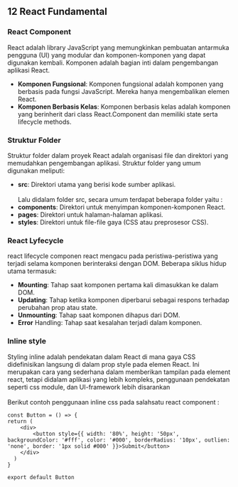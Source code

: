## 12 React Fundamental

### React Component
React adalah library JavaScript yang memungkinkan pembuatan antarmuka pengguna (UI) yang modular dan komponen-komponen yang dapat digunakan kembali. Komponen adalah bagian inti dalam pengembangan aplikasi React.
- <b>Komponen Fungsional</b>: Komponen fungsional adalah komponen yang berbasis pada fungsi JavaScript. Mereka hanya mengembalikan elemen React.
- <b>Komponen Berbasis Kelas</b>: Komponen berbasis kelas adalah komponen yang berinherit dari class React.Component dan memiliki state serta lifecycle methods.

### Struktur Folder
Struktur folder dalam proyek React adalah organisasi file dan direktori yang memudahkan pengembangan aplikasi. Struktur folder yang umum digunakan meliputi:
- <b>src</b>: Direktori utama yang berisi kode sumber aplikasi. <br><br>
Lalu didalam folder src, secara umum terdapat beberapa folder yaitu :
- <b>components</b>: Direktori untuk menyimpan komponen-komponen React.
- <b>pages</b>: Direktori untuk halaman-halaman aplikasi.
- <b>styles</b>: Direktori untuk file-file gaya (CSS atau preprosesor CSS).

### React Lyfecycle
react lifecycle componen react mengacu pada peristiwa-peristiwa yang terjadi selama komponen berinteraksi dengan DOM. Beberapa siklus hidup utama termasuk:
- <b>Mounting</b>: Tahap saat komponen pertama kali dimasukkan ke dalam DOM.
- <b>Updating</b>: Tahap ketika komponen diperbarui sebagai respons terhadap perubahan prop atau state.
- <b>Unmounting</b>: Tahap saat komponen dihapus dari DOM.
- <b>Error</b> Handling: Tahap saat kesalahan terjadi dalam komponen.

### Inline style
Styling inline adalah pendekatan dalam React di mana gaya CSS didefinisikan langsung di dalam prop style pada elemen React. Ini merupakan cara yang sederhana dalam memberikan tampilan pada element react, tetapi didalam aplikasi yang lebih kompleks, penggunaan pendekatan seperti css module, dan UI-framework lebih disarankan <br><br>
Berikut contoh penggunaan inline css pada salahsatu react component : <br>
```
const Button = () => {  
return (
    <div>
        <button style={{ width: '80%', height: '50px', backgroundColor: '#fff', color: '#000', borderRadius: '10px', outlien: 'none', border: '1px solid #000' }}>Submit</button>
    </div>
  )
}

export default Button
```
